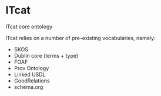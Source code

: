 # ITcat
ITcat core ontology

ITcat relies on a number of pre-existing vocabularies, namely:

- SKOS
- Dublin core (terms + type)
- FOAF
- Prov Ontology
- Linked USDL
- GoodRelations
- schema.org
